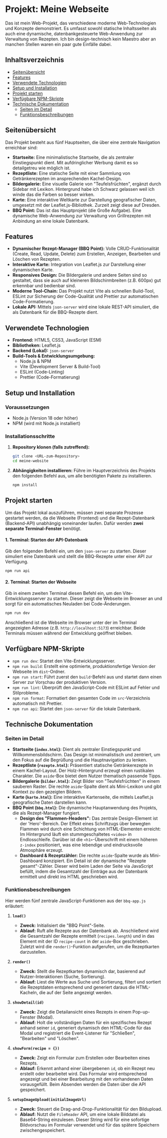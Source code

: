# Projekt: Meine Webseite

Das ist mein Web-Projekt, das verschiedene moderne Web-Technologien und Konzepte demonstriert. Es umfasst sowohl statische Inhaltsseiten als auch eine dynamische, datenbankgesteuerte Web-Anwendung zur Verwaltung von Rezepten. Ich bin design-technisch kein Maestro aber an manchen Stellen waren ein paar gute Einfälle dabei.

## Inhaltsverzeichnis

- [Seitenübersicht](#seitenübersicht)
- [Features](#features)
- [Verwendete Technologien](#verwendete-technologien)
- [Setup und Installation](#setup-und-installation)
- [Projekt starten](#projekt-starten)
- [Verfügbare NPM-Skripte](#verfügbare-npm-skripte)
- [Technische Dokumentation](#technische-dokumentation)
  - [Seiten im Detail](#seiten-im-detail)
  - [Funktionsbeschreibungen](#funktionsbeschreibungen)

## Seitenübersicht

Das Projekt besteht aus fünf Hauptseiten, die über eine zentrale Navigation erreichbar sind:

* **Startseite:** Eine minimalistische Startseite, die als zentraler Einstiegspunkt dient. Mit aufdringlicher Werbung damit es so detailgetreu wie möglich ist.
* **Rezeptliste:** Eine statische Seite mit einer Sammlung von Getränkerezepten im ansprechenden Kachel-Design.
* **Bildergalerie:** Eine visuelle Galerie von "Teufelsfrüchten", ergänzt durch Sidebar mit Lexikon. Hintergrund habe ich Schwarz gelassen weil ich winde das die Farben so besser wirken.
* **Karte:** Eine interaktive Weltkarte zur Darstellung geografischer Daten, umgesetzt mit der Leaflet.js-Bibliothek. Zurzeit zeigt diese auf Dresden.
* **BBQ Point:** Das ist das Hauptprojekt (die Große Aufgabe). Eine dynamische Web-Anwendung zur Verwaltung von Grillrezepten mit Anbindung an eine lokale Datenbank.

## Features

* **Dynamischer Rezept-Manager (BBQ Point):** Volle CRUD-Funktionalität (Create, Read, Update, Delete) zum Erstellen, Anzeigen, Bearbeiten und Löschen von Rezepten.
* **Interaktive Karte:** Integration von Leaflet.js zur Darstellung einer dynamischen Karte.
* **Responsives Design:** Die Bildergalerie und andere Seiten sind so gestaltet, dass sie auch auf kleineren Bildschirmbreiten (z.B. 600px) gut erkennbar und bedienbar sind.
* **Moderne Tool-Chain:** Das Projekt nutzt Vite als schnellen Build-Tool, ESLint zur Sicherung der Code-Qualität und Prettier zur automatischen Code-Formatierung.
* **Lokale API:** Mittels `json-server` wird eine lokale REST-API simuliert, die als Datenbank für die BBQ-Rezepte dient.

## Verwendete Technologien

* **Frontend:** HTML5, CSS3, JavaScript (ESM)
* **Bibliotheken:** Leaflet.js
* **Backend (Lokal):** `json-server`
* **Build-Tools & Entwicklungsumgebung:**
    * Node.js & NPM
    * Vite (Development Server & Build-Tool)
    * ESLint (Code-Linting)
    * Prettier (Code-Formatierung)

## Setup und Installation

### Voraussetzungen

* Node.js (Version 18 oder höher)
* NPM (wird mit Node.js installiert)

### Installationsschritte

1.  **Repository klonen (falls zutreffend):**
    ```bash
    git clone <URL-zum-Repository>
    cd meine-website
    ```

2.  **Abhängigkeiten installieren:**
    Führe im Hauptverzeichnis des Projekts den folgenden Befehl aus, um alle benötigten Pakete zu installieren.
    ```bash
    npm install
    ```

## Projekt starten

Um das Projekt lokal auszuführen, müssen zwei separate Prozesse gestartet werden, da die Webseite (Frontend) und die Rezept-Datenbank (Backend-API) unabhängig voneinander laufen. Dafür werden **zwei separate Terminal-Fenster** benötigt.

#### 1. Terminal: Starten der API-Datenbank

Gib den folgenden Befehl ein, um den `json-server` zu starten. Dieser simuliert eine Datenbank und stellt die BBQ-Rezepte unter einer API zur Verfügung.
```bash
npm run api
```

#### 2. Terminal: Starten der Webseite

Gib in einem zweiten Terminal diesen Befehl ein, um den Vite-Entwicklungsserver zu starten. Dieser zeigt die Webseite im Browser an und sorgt für ein automatisches Neuladen bei Code-Änderungen.
```bash
npm run dev
```
Anschließend ist die Webseite im Browser unter der im Terminal angezeigten Adresse (z.B. `http://localhost:5173`) erreichbar. Beide Terminals müssen während der Entwicklung geöffnet bleiben.

## Verfügbare NPM-Skripte

* `npm run dev`: Startet den Vite-Entwicklungsserver.
* `npm run build`: Erstellt eine optimierte, produktionsfertige Version der Webseite im `dist`-Ordner.
* `npm run start`: Führt zuerst den `build`-Befehl aus und startet dann einen Server zur Vorschau der produktiven Version.
* `npm run lint`: Überprüft den JavaScript-Code mit ESLint auf Fehler und Stilprobleme.
* `npm run format`: Formatiert den gesamten Code im `src`-Verzeichnis automatisch mit Prettier.
* `npm run api`: Startet den `json-server` für die lokale Datenbank.

## Technische Dokumentation

### Seiten im Detail

* **Startseite (`index.html`):** Dient als zentraler Einstiegspunkt und Willkommensbildschirm. Das Design ist minimalistisch und zentriert, um den Fokus auf die Begrüßung und die Hauptnavigation zu lenken.
* **Rezeptliste (`rezepte.html`):** Präsentiert statische Getränkerezepte in einem Kachel-Layout. Der Holz-Hintergrund erzeugt einen rustikalen Charakter. Die `aside`-Box bietet dem Nutzer thematisch passende Tipps.
* **Bildergalerie (`bilder.html`):** Zeigt Bilder von "Teufelsfrüchten" in einem sauberen Raster. Die rechte `aside`-Spalte dient als Mini-Lexikon und gibt Kontext zu den gezeigten Bildern.
* **Karte (`karte.html`):** Eine interaktive Kartenseite, die mittels Leaflet.js geografische Daten darstellen kann.
* **BBQ Point (`bbq.html`):** Die dynamische Hauptanwendung des Projekts, die als Rezept-Manager fungiert.
    * **Design des "Flammen-Headers":** Das zentrale Design-Element ist der 'Hero'-Bereich. Der Effekt eines Schriftzugs über bewegten Flammen wird durch eine Schichtung von HTML-Elementen erreicht: Im Hintergrund läuft ein stummgeschaltetes `<video>` in Endlosschleife. Darüber ist die `<h1>`-Überschrift mit einem höheren `z-index` positioniert, was eine lebendige und eindrucksvolle Atmosphäre erzeugt.
    * **Dashboard & Rezeptzähler:** Die rechte `aside`-Spalte wurde als Mini-Dashboard konzipiert. Ein Detail ist der dynamische "Rezepte gesamt"-Zähler. Dieser wird beim Laden der Seite via JavaScript befüllt, indem die Gesamtzahl der Einträge aus der Datenbank ermittelt und direkt ins HTML geschrieben wird.

### Funktionsbeschreibungen

Hier werden fünf zentrale JavaScript-Funktionen aus der `bbq-app.js` erläutert:

1.  **`load()`**
    * **Zweck:** Initialisiert die "BBQ Point"-Seite.
    * **Ablauf:** Ruft alle Rezepte aus der Datenbank ab. Anschließend wird die Gesamtzahl der Rezepte ermittelt (`recipes.length`) und in das Element mit der ID `recipe-count` in der `aside`-Box geschrieben. Zuletzt wird die `render()`-Funktion aufgerufen, um die Rezeptkarten darzustellen.

2.  **`render()`**
    * **Zweck:** Stellt die Rezeptkarten dynamisch dar, basierend auf Nutzer-Interaktionen (Suche, Sortierung).
    * **Ablauf:** Liest die Werte aus Suche und Sortierung, filtert und sortiert die Rezeptdaten entsprechend und generiert daraus die HTML-Kacheln, die auf der Seite angezeigt werden.

3.  **`showDetail(id)`**
    * **Zweck:** Zeigt die Detailansicht eines Rezepts in einem Pop-up-Fenster (Modal).
    * **Ablauf:** Holt die vollständigen Daten für ein spezifisches Rezept anhand seiner `id`, generiert dynamisch den HTML-Code für das Modal und registriert die Event-Listener für "Schließen", "Bearbeiten" und "Löschen".

4.  **`showForm(recipe = {})`**
    * **Zweck:** Zeigt ein Formular zum Erstellen oder Bearbeiten eines Rezepts.
    * **Ablauf:** Erkennt anhand einer übergebenen `id`, ob ein Rezept neu erstellt oder bearbeitet wird. Das Formular wird entsprechend angezeigt und bei einer Bearbeitung mit den vorhandenen Daten vorausgefüllt. Beim Absenden werden die Daten über die API gespeichert.

5.  **`setupImageUpload(initialImageUrl)`**
    * **Zweck:** Steuert die Drag-and-Drop-Funktionalität für den Bildupload.
    * **Ablauf:** Nutzt die `FileReader` API, um eine lokale Bilddatei als Base64-String einzulesen. Dieser String wird für eine sofortige Bildvorschau im Formular verwendet und für das spätere Speichern zwischengespeichert.